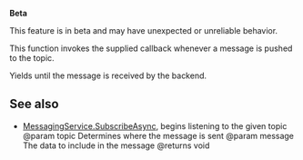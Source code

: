 **Beta**

This feature is in beta and may have unexpected or unreliable behavior.

This function invokes the supplied callback whenever a message is pushed to the topic.

Yields until the message is received by the backend.

## See also

  - [MessagingService.SubscribeAsync](https://developer.roblox.com/api-reference/function/MessagingService/SubscribeAsync), begins listening to the given topic
@param topic Determines where the message is sent
@param message The data to include in the message
@returns void